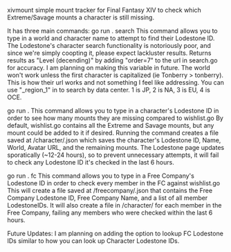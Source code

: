 xivmount simple mount tracker for Final Fantasy XIV to check which Extreme/Savage mounts a character is still missing.

It has three main commands:
  go run . search <World> <Name>
This command allows you to type in a world and character name to attempt to find their Lodestone ID.
The Lodestone's character search functionality is notoriously poor, and since we're simply coopting it, please expect lackluster results.
Returns results as "Level (decending)" by adding "order=7" to the url in search.go for accuracy. I am planning on making this variable in future.
The world won't work unless the first character is capitalized (ie Tonberry > tonberry). This is how their url works and not something I feel like addressing.
You can use "_region_1" in <World> to search by data center. 1 is JP, 2 is NA, 3 is EU, 4 is OCE.

  go run . <LodestoneID>
This command allows you to type in a character's Lodestone ID in order to see how many mounts they are missing compared to wishlist.go
By default, wishlist.go contains all the Extreme and Savage mounts, but any mount could be added to it if desired.
Running the command creates a file saved at /character/<LodestoneID>.json which saves the character's Lodestone ID, Name, World, Avatar URL, and the remaining mounts.
The Lodestone page updates sporatically (~12-24 hours), so to prevent unnecessary attempts, it will fail to check any Lodestone ID it's checked in the last 6 hours.

  go run . fc <FC LodestoneID>
This command allows you to type in a Free Company's Lodestone ID in order to check every member in the FC against wishlist.go
This will create a file saved at /freecompany/<FC LodestoneID>.json that contains the Free Company Lodestone ID, Free Company Name, and a list of all member LodestoneIDs.
It will also create a file in /character/ for each member in the Free Company, failing any members who were checked within the last 6 hours.

Future Updates:
I am planning on adding the option to lookup FC Lodestone IDs similar to how you can look up Character Lodestone IDs.
